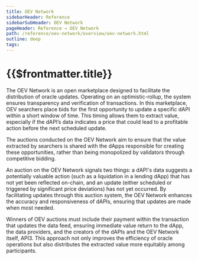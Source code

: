 ```yaml
---
title: OEV Network
sidebarHeader: Reference
sidebarSubHeader: OEV Network
pageHeader: Reference → OEV Network
path: /reference/oev-network/overview/oev-network.html
outline: deep
tags:
---
```


<PageHeader/>

<SearchHighlight/>

<FlexStartTag/>

# {{$frontmatter.title}}

The OEV Network is an open marketplace designed to facilitate the distribution
of oracle updates. Operating on an optimistic-rollup, the system ensures
transparency and verification of transactions. In this marketplace, OEV
searchers place bids for the first opportunity to update a specific dAPI within
a short window of time. This timing allows them to extract value, especially if
the dAPI’s data indicates a price that could lead to a profitable action before
the next scheduled update.

The auctions conducted on the OEV Network aim to ensure that the value extracted
by searchers is shared with the dApps responsible for creating these
opportunities, rather than being monopolized by validators through competitive
bidding.

An auction on the OEV Network signals two things: a dAPI's data suggests a
potentially valuable action (such as a liquidation in a lending dApp) that has
not yet been reflected on-chain, and an update (either scheduled or triggered by
significant price deviations) has not yet occurred. By facilitating updates
through this auction system, the OEV Network enhances the accuracy and
responsiveness of dAPIs, ensuring that updates are made when most needed.

Winners of OEV auctions must include their payment within the transaction that
updates the data feed, ensuring immediate value return to the dApp, the data
providers, and the creators of the dAPIs and the OEV Network itself, API3. This
approach not only improves the efficiency of oracle operations but also
distributes the extracted value more equitably among participants.
